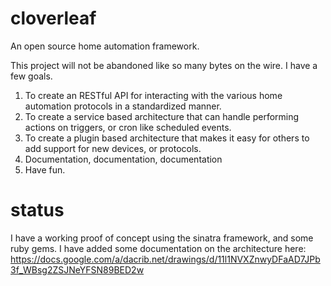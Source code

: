 cloverleaf
==========

An open source home automation framework.

This project will not be abandoned like so many bytes on the wire.
I have a few goals.

1. To create an RESTful API for interacting with the various home automation protocols in a standardized manner.
2. To create a service based architecture that can handle performing actions on triggers, or cron like scheduled events.
3. To create a plugin based architecture that makes it easy for others to add support for new devices, or protocols.
4. Documentation, documentation, documentation
5. Have fun.


status
======
I have a working proof of concept using the sinatra framework, and some ruby gems. I have added some documentation on the architecture here:
https://docs.google.com/a/dacrib.net/drawings/d/11l1NVXZnwyDFaAD7JPb3f_WBsg2ZSJNeYFSN89BED2w